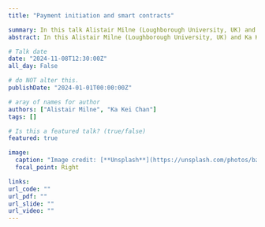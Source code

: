 ```yaml
---
title: "Payment initiation and smart contracts"

summary: In this talk Alistair Milne (Loughborough University, UK) and Ka Kei Chan (Brunel University, UK) presented their draft paper, “Payment Initiation and Transaction Costs”, exploring the choice in financial transactions between push initiation (a transfer instructed by the owner of a monetary or financial asset)  and pull initiation (where the owner allows someone else, either a recipient or a third party, to initiate transfer). The distinction between pull and push is well known to practitioners but has received relatively little attention in peer reviewed literature. They will then invite discussion of a further issue, only touched on in their paper, the role of pull initiation in the execution of smart contracts (arguably central, as illustrated by the DeFi ERC-20 token standard which supports smart contracts through pull initiation by code that has been validated on the Ethereum blockchain). Their paper suggests that a key requirement for pull initiation is the provision of supporting credit and liquidity protections to protect both sender and recipient from default risks. A point they hope this discussion can address is how to identify circumstances in which these protections can be provided through code alone (as when smart contracts operate on a permissionless blockchain); and distinguish these from other circumstances where these protections require the involvement of intermediaries (hence ruling out fully decentralised smart contract implementation).
abstract: In this Alistair Milne (Loughborough University, UK) and Ka Kei Chan (Brunel University, UK) presented their draft paper, “Payment Initiation and Transaction Costs”, exploring the choice in financial transactions between push initiation (a transfer instructed by the owner of a monetary or financial asset)  and pull initiation (where the owner allows someone else, either a recipient or a third party, to initiate transfer). The distinction between pull and push is well known to practitioners but has received relatively little attention in peer reviewed literature. They will then invite discussion of a further issue, only touched on in their paper, the role of pull initiation in the execution of smart contracts (arguably central, as illustrated by the DeFi ERC-20 token standard which supports smart contracts through pull initiation by code that has been validated on the Ethereum blockchain). Their paper suggests that a key requirement for pull initiation is the provision of supporting credit and liquidity protections to protect both sender and recipient from default risks. A point they hope this discussion can address is how to identify circumstances in which these protections can be provided through code alone (as when smart contracts operate on a permissionless blockchain); and distinguish these from other circumstances where these protections require the involvement of intermediaries (hence ruling out fully decentralised smart contract implementation).

# Talk date
date: "2024-11-08T12:30:00Z"
all_day: False

# do NOT alter this.
publishDate: "2024-01-01T00:00:00Z"

# aray of names for author
authors: ["Alistair Milne", "Ka Kei Chan"]
tags: []

# Is this a featured talk? (true/false)
featured: true

image:
  caption: "Image credit: [**Unsplash**](https://unsplash.com/photos/bzdhc5b3Bxs)"
  focal_point: Right

links:
url_code: ""
url_pdf: ""
url_slide: ""
url_video: ""
---
```




